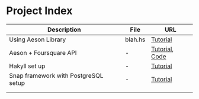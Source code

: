 
# Project Index

|             Description              |   File  |           URL            |
| ------------------------------------ | ------- | ------------------------ |
| Using Aeson Library                  | blah.hs | [Tutorial][1]            |
| Aeson + Foursquare API               | -       | [Tutorial][2], [Code][3] |
| Hakyll set up                        | -       | [Tutorial][4]            |
| Snap framework with PostgreSQL setup | -       | [Tutorial][5]            |
|                                      |         |                          |
|                                      |         |                          |


[1]: http://blog.raynes.me/blog/2012/11/27/easy-json-parsing-in-haskell-with-aeson/
[2]: https://www.fpcomplete.com/school/to-infinity-and-beyond/pick-of-the-week/foursquare-api-example
[3]: https://github.com/wcauchois/haskell-foursquare-api-example
[4]: http://yannesposito.com/Scratch/en/blog/Hakyll-setup/
[5]: http://janrain.com/blog/tutorial-building-a-sample-application-with-haskell-snap-postgresql-and-the-postgresql-simple-snaplet/
